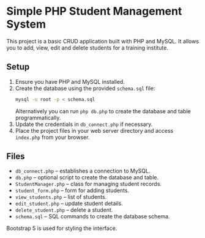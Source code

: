 # Simple PHP Student Management System

This project is a basic CRUD application built with PHP and MySQL. It allows you to add, view, edit and delete students for a training institute.

## Setup
1. Ensure you have PHP and MySQL installed.
2. Create the database using the provided `schema.sql` file:
   ```bash
   mysql -u root -p < schema.sql
   ```
   Alternatively you can run `php db.php` to create the database and table programmatically.
3. Update the credentials in `db_connect.php` if necessary.
4. Place the project files in your web server directory and access `index.php` from your browser.

## Files
- `db_connect.php` – establishes a connection to MySQL.
- `db.php` – optional script to create the database and table.
- `StudentManager.php` – class for managing student records.
- `student_form.php` – form for adding students.
- `view_students.php` – list of students.
- `edit_student.php` – update student details.
- `delete_student.php` – delete a student.
- `schema.sql` – SQL commands to create the database schema.

Bootstrap 5 is used for styling the interface.
